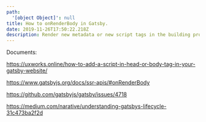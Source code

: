 ```yaml
---
path:
  '[object Object]': null
title: How to onRenderBody in Gatsby.
date: 2019-11-26T17:50:22.218Z
description: Render new metadata or new script tags in the building process.
---
```

Documents:



https://uxworks.online/how-to-add-a-script-in-head-or-body-tag-in-your-gatsby-website/

https://www.gatsbyjs.org/docs/ssr-apis/#onRenderBody

https://github.com/gatsbyjs/gatsby/issues/4718

https://medium.com/narative/understanding-gatsbys-lifecycle-31c473ba2f2d
